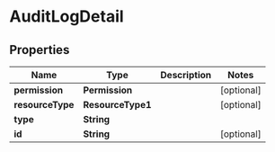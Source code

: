 

# AuditLogDetail


## Properties

| Name | Type | Description | Notes |
|------------ | ------------- | ------------- | -------------|
|**permission** | **Permission** |  |  [optional] |
|**resourceType** | **ResourceType1** |  |  [optional] |
|**type** | **String** |  |  |
|**id** | **String** |  |  [optional] |



